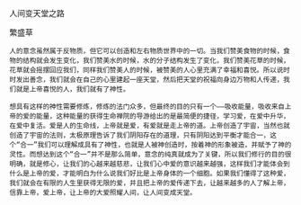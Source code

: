 人间变天堂之路

繁盛草


    人的意念虽然属于反物质，但它可以创造和左右物质世界中的一切。当我们赞美食物的时候，食物的结构就会发生变化，我们赞美水的时候，水的分子结构发生了变化，我们赞美花草的时候，花草就会摇摆回应我们，同样我们赞美人的时候，被赞美的人心里充满了幸福和喜悦。所以说时时发出善念，我们就会在自己的心里建起一座天堂，然后把天堂的祝福向身边万物和人传递，我们就是上帝喜悦的人，我们就有了神性。
      
    想具有这样的神性需要修炼，修炼的法门众多，但最终的目的只有一个——吸收能量，吸收来自上帝的爱的能量，这种能量的获得生命禅院的导游给出的是最简便的捷径，学习爱，在爱中升华，在爱中复活。爱是人的生命线，上帝就是爱，有爱就是走上帝的道。上帝创造了宇宙，当然也就创造了宇宙的法则，太极原理告诉了我们阴阳存在的道理，只有阴阳达到平衡才能合一，这个“合一”我们可以理解成具有了神性，也就是人被神创造时，按着神的形象被造，并赋予了神的灵性。而想达到这个“合一”并不是那么简单，意念的纯真就成为了关键，所以我们修行的目的很明确，就是修心，让我们的心越来越慈悲，让我们心中爱的意识越来越强，这样我们才能体会到什么是上帝的爱，才能明白为什么说我们好比是上帝身体的一个细胞。如果我们懂得了这种爱，我们就会在有限的人生里获得无限的爱，并且把上帝的爱传递下去，让越来越多的人了解上帝，信靠上帝，爱上帝，让上帝的大爱照耀人间，让人间变成天堂。




